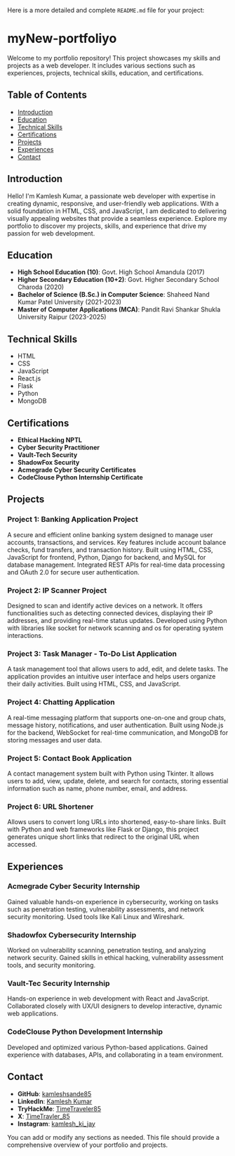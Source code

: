 Here is a more detailed and complete `README.md` file for your project:


# myNew-portfoliyo

Welcome to my portfolio repository! This project showcases my skills and projects as a web developer. It includes various sections such as experiences, projects, technical skills, education, and certifications.

## Table of Contents

- [Introduction](#introduction)
- [Education](#education)
- [Technical Skills](#technical-skills)
- [Certifications](#certifications)
- [Projects](#projects)
- [Experiences](#experiences)
- [Contact](#contact)

## Introduction

Hello! I'm Kamlesh Kumar, a passionate web developer with expertise in creating dynamic, responsive, and user-friendly web applications. With a solid foundation in HTML, CSS, and JavaScript, I am dedicated to delivering visually appealing websites that provide a seamless experience. Explore my portfolio to discover my projects, skills, and experience that drive my passion for web development.

## Education

- **High School Education (10)**: Govt. High School Amandula (2017)
- **Higher Secondary Education (10+2)**: Govt. Higher Secondary School Charoda (2020)
- **Bachelor of Science (B.Sc.) in Computer Science**: Shaheed Nand Kumar Patel University (2021-2023)
- **Master of Computer Applications (MCA)**: Pandit Ravi Shankar Shukla University Raipur (2023-2025)

## Technical Skills

- HTML
- CSS
- JavaScript
- React.js
- Flask
- Python
- MongoDB

## Certifications

- **Ethical Hacking NPTL**
- **Cyber Security Practitioner**
- **Vault-Tech Security**
- **ShadowFox Security**
- **Acmegrade Cyber Security Certificates**
- **CodeClouse Python Internship Certificate**

## Projects

### Project 1: Banking Application Project

A secure and efficient online banking system designed to manage user accounts, transactions, and services. Key features include account balance checks, fund transfers, and transaction history. Built using HTML, CSS, JavaScript for frontend, Python, Django for backend, and MySQL for database management. Integrated REST APIs for real-time data processing and OAuth 2.0 for secure user authentication.

### Project 2: IP Scanner Project

Designed to scan and identify active devices on a network. It offers functionalities such as detecting connected devices, displaying their IP addresses, and providing real-time status updates. Developed using Python with libraries like socket for network scanning and os for operating system interactions.

### Project 3: Task Manager - To-Do List Application

A task management tool that allows users to add, edit, and delete tasks. The application provides an intuitive user interface and helps users organize their daily activities. Built using HTML, CSS, and JavaScript.

### Project 4: Chatting Application

A real-time messaging platform that supports one-on-one and group chats, message history, notifications, and user authentication. Built using Node.js for the backend, WebSocket for real-time communication, and MongoDB for storing messages and user data.

### Project 5: Contact Book Application

A contact management system built with Python using Tkinter. It allows users to add, view, update, delete, and search for contacts, storing essential information such as name, phone number, email, and address.

### Project 6: URL Shortener

Allows users to convert long URLs into shortened, easy-to-share links. Built with Python and web frameworks like Flask or Django, this project generates unique short links that redirect to the original URL when accessed.

## Experiences

### Acmegrade Cyber Security Internship

Gained valuable hands-on experience in cybersecurity, working on tasks such as penetration testing, vulnerability assessments, and network security monitoring. Used tools like Kali Linux and Wireshark.

### Shadowfox Cybersecurity Internship

Worked on vulnerability scanning, penetration testing, and analyzing network security. Gained skills in ethical hacking, vulnerability assessment tools, and security monitoring.

### Vault-Tec Security Internship

Hands-on experience in web development with React and JavaScript. Collaborated closely with UX/UI designers to develop interactive, dynamic web applications.

### CodeClouse Python Development Internship

Developed and optimized various Python-based applications. Gained experience with databases, APIs, and collaborating in a team environment.

## Contact

- **GitHub**: [kamleshsande85](https://github.com/kamleshsande85)
- **LinkedIn**: [Kamlesh Kumar](https://www.linkedin.com/in/kamlesh-kumar-9921282bb/)
- **TryHackMe**: [TimeTraveler85](https://tryhackme.com/r/p/TimeTraveler85)
- **X**: [TimeTravler_85](https://x.com/TimeTravler_85)
- **Instagram**: [kamlesh_ki_jay](https://www.instagram.com/kamlesh_ki_jay/)


You can add or modify any sections as needed. This file should provide a comprehensive overview of your portfolio and projects.
